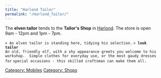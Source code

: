 ```yaml
---
title: "Harlond Tailor"
permalink: "/Harlond_Tailor/"
---
```


The **elven tailor** tends to the **Tailor's Shop** in
[Harlond](Harlond "wikilink"). The store is open 9am - 12pm and 1pm -
7pm.

`> An elven tailor is standing here, tidying his selection.`
`> `**`look tailor`**
`An old, friendly elf, with a shy appearance greets you welcome to his`
`workshop.  Simple clothes for everyday use, or the most gaudy dresses for`
`special occasions - this skilled craftsman can make them all.`

[Category: Mobiles](Category:_Mobiles "wikilink") [Category:
Shops](Category:_Shops "wikilink")